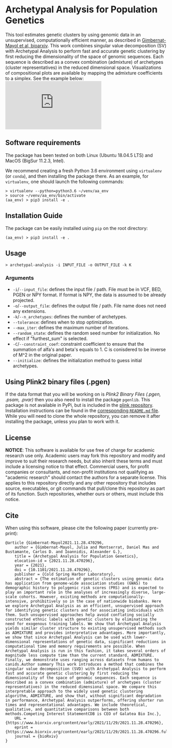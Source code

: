 # Archetypal Analysis for Population Genetics
This tool estimates genetic clusters by using genomic data in an unsupervised, computationally efficient manner, as described in [Gimbernat-Mayol et al, bioarxiv](https://www.biorxiv.org/content/10.1101/2021.11.28.470296v1). This work combines singular value decomposition (SV) with Archetypal Analysis to perform fast and accurate genetic clustering by first reducing the dimensionality of the space of genomic sequences. Each sequence is described as a convex combination (admixture) of archetypes (cluster representatives) in the reduced dimensional space. Visualizations of compositional plots are available by mapping the admixture coefficients to a simplex. See the example below:
![PCA and Compositional plot](https://github.com/AI-sandbox/archetypal-analysis/blob/master/pca-polygon.pdf)

## Software requirements

The package has been tested on both Linux (Ubuntu 18.04.5 LTS) and MacOS (BigSur 11.2.3, Intel).

We recommend creating a fresh Python 3.6 environment using `virtualenv` (or `conda`), and then installing the package there. As an example, for `virtualenv`, one should launch the following commands:

```console
> virtualenv --python=python3.6 ~/venv/aa_env
> source ~/venv/aa_env/bin/activate
(aa_env) > pip3 install -e .
```

## Installation Guide

The package can be easily installed using `pip` on the root directory:

```console
(aa_env) > pip3 install -e .
```

## Usage 

```console
> archetypal-analysis -i INPUT_FILE -o OUTPUT_FILE -k K
```

### Arguments

- `-i`/`--input_file`: defines the input file / path. File must be in VCF, BED, PGEN or NPY format. If format is NPY, the data is assumed to be already projected.
- `-o`/`--output_file`: defines the output file / path. File name does not need any extensions.
- `-k`/`--n_archetypes`: defines the number of archetypes.
- `--tolerance`: defines when to stop optimization.
- `--max_iter`: defines the maximum number of iterations.
- `--random_state`: defines the random seed number for initialization. No effect if "furthest_sum" is selected.                   
- `-C`/`--constraint_coef`: constraint coefficient to ensure that the summation of alfa's and beta's equals to 1. C is conisdered to be inverse of M^2 in the original paper.
- `--initialize`: defines the initialization method to guess initial archetypes.
## Using Plink2 binary files (.pgen)

If the data format that you will be working on is _Plink2 Binary Files (.pgen, .psam, .pvar)_ then you also need to install the package `pgenlib`. This package is not available in PyPi, but is included in the [plink repository](https://github.com/chrchang/plink-ng/tree/master/2.0/Python). Installation instructions can be found in the [corresponding `README.md` file](https://github.com/chrchang/plink-ng/blob/master/2.0/Python/ReadMe.md). While you will need to clone the whole repository, you can remove it after installing the package, unless you plan to work with it.

## License

**NOTICE**: This software is available for use free of charge for academic research use only. Academic users may fork this repository and modify and improve to suit their research needs, but also inherit these terms and must include a licensing notice to that effect. Commercial users, for profit companies or consultants, and non-profit institutions not qualifying as "academic research" should contact the authors for a separate license. This applies to this repository directly and any other repository that includes source, executables, or git commands that pull/clone this repository as part of its function. Such repositories, whether ours or others, must include this notice.

## Cite

When using this software, please cite the following paper (currently pre-print):

```{tex}
@article {Gimbernat-Mayol2021.11.28.470296,
	author = {Gimbernat-Mayol, Julia and Montserrat, Daniel Mas and Bustamante, Carlos D. and Ioannidis, Alexander G.},
	title = {Archetypal Analysis for Population Genetics},
	elocation-id = {2021.11.28.470296},
	year = {2021},
	doi = {10.1101/2021.11.28.470296},
	publisher = {Cold Spring Harbor Laboratory},
	abstract = {The estimation of genetic clusters using genomic data has application from genome-wide association studies (GWAS) to demographic history to polygenic risk scores (PRS) and is expected to play an important role in the analyses of increasingly diverse, large-scale cohorts. However, existing methods are computationally-intensive, prohibitively so in the case of nationwide biobanks. Here we explore Archetypal Analysis as an efficient, unsupervised approach for identifying genetic clusters and for associating individuals with them. Such unsupervised approaches help avoid conflating socially constructed ethnic labels with genetic clusters by eliminating the need for exogenous training labels. We show that Archetypal Analysis yields similar cluster structure to existing unsupervised methods such as ADMIXTURE and provides interpretative advantages. More importantly, we show that since Archetypal Analysis can be used with lower-dimensional representations of genetic data, significant reductions in computational time and memory requirements are possible. When Archetypal Analysis is run in this fashion, it takes several orders of magnitude less compute time than the current standard, ADMIXTURE. Finally, we demonstrate uses ranging across datasets from humans to canids.Author summary This work introduces a method that combines the singular value decomposition (SVD) with Archetypal Analysis to perform fast and accurate genetic clustering by first reducing the dimensionality of the space of genomic sequences. Each sequence is described as a convex combination (admixture) of archetypes (cluster representatives) in the reduced dimensional space. We compare this interpretable approach to the widely used genetic clustering algorithm, ADMIXTURE, and show that, without significant degradation in performance, Archetypal Analysis outperforms, offering shorter run times and representational advantages. We include theoretical, qualitative, and quantitative comparisons between both methods.Competing Interest StatementCDB is CEO of Galatea Bio Inc.},
	URL = {https://www.biorxiv.org/content/early/2021/11/29/2021.11.28.470296},
	eprint = {https://www.biorxiv.org/content/early/2021/11/29/2021.11.28.470296.full.pdf},
	journal = {bioRxiv}
}
```
